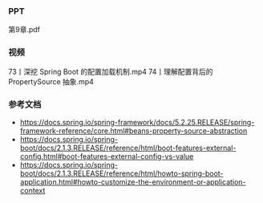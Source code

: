 ### PPT
第9章.pdf

### 视频
73丨深挖 Spring Boot 的配置加载机制.mp4
74丨理解配置背后的 PropertySource 抽象.mp4

### 参考文档
* https://docs.spring.io/spring-framework/docs/5.2.25.RELEASE/spring-framework-reference/core.html#beans-property-source-abstraction
* https://docs.spring.io/spring-boot/docs/2.1.3.RELEASE/reference/html/boot-features-external-config.html#boot-features-external-config-vs-value
* https://docs.spring.io/spring-boot/docs/2.1.3.RELEASE/reference/html/howto-spring-boot-application.html#howto-customize-the-environment-or-application-context